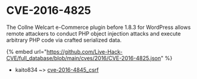 # CVE-2016-4825

The Collne Welcart e-Commerce plugin before 1.8.3 for WordPress allows remote attackers to conduct PHP object injection attacks and execute arbitrary PHP code via crafted serialized data.

{% embed url="https://github.com/Live-Hack-CVE/full_database/blob/main/cves/2016/CVE-2016-4825.json" %}


* kaito834 ~> [cve-2016-4845_csrf](https://www.alice-snow.ru/2016/database/cve-2016-4825/cve-2016-4845_csrf-kaito834)
